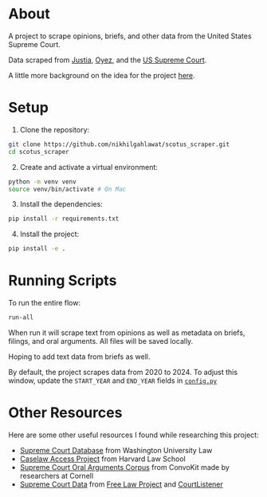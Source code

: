 # About
A project to scrape opinions, briefs, and other data from the United States Supreme Court.

Data scraped from [Justia](https://supreme.justia.com/), [Oyez](https://www.oyez.org/), and the [US Supreme Court](https://www.supremecourt.gov/).

A little more background on the idea for the project [here](https://www.nikhilgahlawat.com/projects/scotus-scraper/).

# Setup

1. Clone the repository:
  ```sh
  git clone https://github.com/nikhilgahlawat/scotus_scraper.git
  cd scotus_scraper
  ```

2. Create and activate a virtual environment:
  ```sh
  python -m venv venv
  source venv/bin/activate # On Mac
  ```

3. Install the dependencies:
  ```sh
  pip install -r requirements.txt
  ```

4. Install the project:
  ```sh
  pip install -e .
  ```

# Running Scripts

To run the entire flow:
  ```sh
  run-all
  ```

When run it will scrape text from opinions as well as metadata on briefs, filings, and oral arguments. All files will be saved locally.

Hoping to add text data from briefs as well.

By default, the project scrapes data from 2020 to 2024. To adjust this window, update the `START_YEAR` and `END_YEAR` fields in [`config.py`](https://github.com/nikhilgahlawat/scotus_scraper/blob/main/src/scotus_scraper/config.py)

# Other Resources
Here are some other useful resources I found while researching this project:
- [Supreme Court Database](http://scdb.wustl.edu/) from Washington University Law
 - [Caselaw Access Project](https://case.law/) from Harvard Law School
 - [Supreme Court Oral Arguments Corpus](https://convokit.cornell.edu/documentation/supreme.html) from ConvoKit made by researchers at Cornell
 - [Supreme Court Data](https://free.law/projects/supreme-court-data) from [Free Law Project](https://free.law/) and [CourtListener](https://www.courtlistener.com/)

